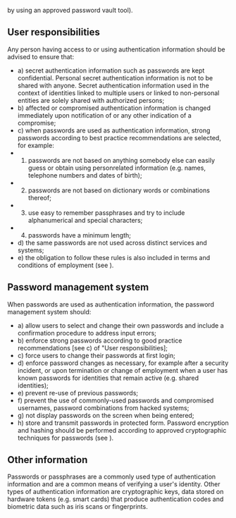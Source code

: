 by using an approved password vault tool).
## User responsibilities
Any person having access to or using authentication information should be advised to ensure that:
- a) secret  authentication  information  such  as  passwords  are  kept  confidential.  Personal  secret authentication information is not to be shared with anyone. Secret authentication information used in  the  context of identities linked to multiple users or linked to non-personal entities are solely shared with authorized persons;
- b) affected or compromised authentication information is changed immediately upon notification of or any other indication of a compromise;
- c) when  passwords  are  used  as  authentication  information,  strong  passwords  according  to  best practice recommendations are selected, for example:
- 1) passwords are not based on anything somebody else can easily guess or obtain using personrelated information (e.g. names, telephone numbers and dates of birth);
- 2) passwords are not based on dictionary words or combinations thereof;
- 3) use easy to remember passphrases and try to include alphanumerical and special characters;
- 4) passwords have a minimum length;
- d) the same passwords are not used across distinct services and systems;
- e) the obligation to follow these rules is also included in terms and conditions of employment (see ).
## Password management system
When passwords are used as authentication information, the password management system should:
- a) allow users to select and change their own passwords and include a confirmation procedure to address input errors;
- b) enforce strong passwords  according  to good  practice recommendations  [see  c) of "User responsibilities];
- c) force users to change their passwords at first login;
- d) enforce password changes as necessary, for example after a security incident, or upon termination or change of employment when a user has known passwords for identities that remain active (e.g. shared identities);
- e) prevent re-use of previous passwords;
- f) prevent the use of commonly-used passwords and compromised usernames, password combinations from hacked systems;
- g) not display passwords on the screen when being entered;
- h) store and transmit passwords in protected form.
Password  encryption  and  hashing  should  be  performed  according  to  approved  cryptographic techniques for passwords (see ).
## Other information
Passwords or passphrases are a commonly used type of authentication information and are a common means of verifying a user's identity. Other types of authentication information are cryptographic keys, data stored on hardware tokens (e.g. smart cards) that produce authentication codes and biometric data such as iris scans or fingerprints. 